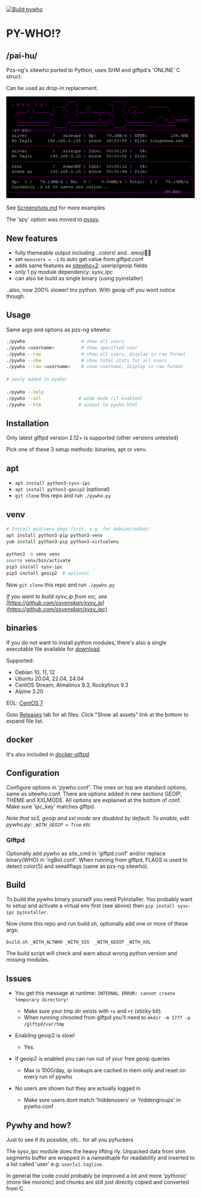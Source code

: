 [![Build pywho](https://github.com/silv3rr/pywho/actions/workflows/build.yml/badge.svg)](https://github.com/silv3rr/pywho/actions/workflows/build.yml)

# PY-WHO!?

## /pai-hu/

Pzs-ng's sitewho ported to Python, uses SHM and glftpd's 'ONLINE' C struct.

Can be used as drop-in replacement.

![screenshot_1](docs/pywho1.png)

See [Screenshots.md](docs/Screenshots.md) for more examples

The 'spy' option was moved to [pyspy](https://github.com/silv3rr/pyspy).

## New features

- fully themeable output including ..colors! and.. emoji💾😆
- set `maxusers = -1` to auto get value from glftpd.conf
- adds same features as [sitewho+2](https://github.com/silv3rr/sitewho-plus2): userip/geoip fields
- only 1 py module dependency: sysv_ipc
- can also be build as single binary (using pyinstaller)

..also, now 200% slower! tnx python. With geoip off you wont notice though.

## Usage

Same args and options as pzs-ng sitewho:

``` bash
./pywho                     # show all users
./pywho <username>          # show specified user
./pywho --raw               # show all users, display in raw format
./pywho --nbw               # show total stats for all users
./pywho --raw <username>    # show username, display in raw format

# newly added in pywho:

./pywho --help
./pywho --xxl              # wide mode (if enabled)
./pywho --htm              # output to pywho.html
```

## Installation

Only latest glftpd version 2.12+ is supported (other versions untested)

Pick one of these 3 setup methods: binaries, apt or venv.

## apt

- `apt install python3-sysv-ipc`
- `apt install python3-geoip2`  (optional)
- `git clone` this repo and run `./pywho.py`

## venv

``` bash
# Install py3/venv pkgs first, e.g. for debian/redhat:
apt install python3-pip python3-venv
yum install python3-pip python3-virtualenv

python3 -m venv venv
source venv/bin/activate
pip3 install sysv-ipc
pip3 install geoip2  # optional
```

Now `git clone` this repo and run `./pywho.py`

_If you want to build sysv_ip from src, see [https://github.com/osvenskan/sysv_ip](https://github.com/osvenskan/sysv_ipc)_

## binaries

If you do not want to install python modules, there's also a single executable file available for [download](../../releases).

Supported:

- Debian 10, 11, 12
- Ubuntu 20.04, 22.04, 24.04
- CentOS Stream, Almalinux 9.3, Rockylinux 9.3
- Alpine 3.20

EOL: [CentOS 7](../../releases/download/slv-pywho-v20230706/pywho-centos7-python3.6-x86_x64.tar.gz)
 
Goto [Releases](../../releases) tab for all files. Click "Show all assets" link at the bottom to expand file list.

## docker

It's also included in [docker-glftpd](https://github.com/silv3rr/docker-glftpd)

## Configuration

Configure options in 'pywho.conf'. The ones on top are standard options, same as sitewho.conf. There are options added in new sections GEOIP, THEME and XXLMODE. All options are explained at the bottom of conf. Make sure 'ipc_key' matches glftpd.

_Note that ss5, geoip and xxl mode are disabled by default. To enable, edit pywho.py: `_WITH_GEOIP = True` etc_

### Glftpd

Optionally add pywho as site_cmd in 'glftpd.conf' and/or replace binary(WHO) in 'ngBot.conf'. When running from glftpd, FLAGS is used to detect color(5) and seeallflags (same as pzs-ng sitewho).

## Build

To build the pywho binary yourself you need PyInstaller. You probably want to setup and activate a virtual env first (see above) then `pip install sysv-ipc pyinstaller`.

Now clone this repo and run build.sh, optionally add one or more of these args:

`build.sh _WITH_ALTWHO _WITH_SS5  _WITH_GEOIP _WITH_XXL`

The build script will check and warn about wrong python version and missing modules.

## Issues

- You get this message at runtime: `INTERNAL ERROR: cannot create temporary directory!`
    - Make sure your tmp dir exists with `+x` and `+t` (sticky bit).
    - When running chrooted from glftpd you'll need to `mkdir -m 1777 -p /glftpd/var/tmp`

- Enabling geoip2 is slow!
    - Yes.

- If geoip2 is enabled you can run out of your free geoip queries
    - Max is 1000/day, ip lookups are cached in mem only and reset on every run of pywho

- No users are shown but they are actually logged in
    - Make sure users dont match 'hiddenusers' or 'hiddengroups' in pywho.conf

## Pywhy and how?

Just to see if its possible, ofc.. for all you pyfuckers

The sysv_ipc module does the heavy lifting rly. Unpacked data from shm segments buffer are wrapped in a namedtuple for readability and inserted to a list called 'user' e.g. `user[x].tagline`.

In general the code could probably be improved a lot and more 'pythonic' (more like moronic) and chunks are still just directly copied and converted from C.
